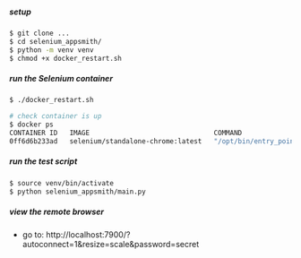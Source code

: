 
##### setup
```bash
$ git clone ...
$ cd selenium_appsmith/
$ python -m venv venv
$ chmod +x docker_restart.sh
```


##### run the Selenium container
```bash
$ ./docker_restart.sh

# check container is up
$ docker ps
CONTAINER ID   IMAGE                               COMMAND                  CREATED          STATUS          PORTS                                                                                                          NAMES
0ff6d6b233ad   selenium/standalone-chrome:latest   "/opt/bin/entry_poin…"   22 minutes ago   Up 21 minutes   0.0.0.0:4444->4444/tcp, [::]:4444->4444/tcp, 5900/tcp, 0.0.0.0:7900->7900/tcp, [::]:7900->7900/tcp, 9000/tcp   selenium_chrome
```


##### run the test script
```bash
$ source venv/bin/activate
$ python selenium_appsmith/main.py
```


##### view the remote browser
* go to: http://localhost:7900/?autoconnect=1&resize=scale&password=secret
